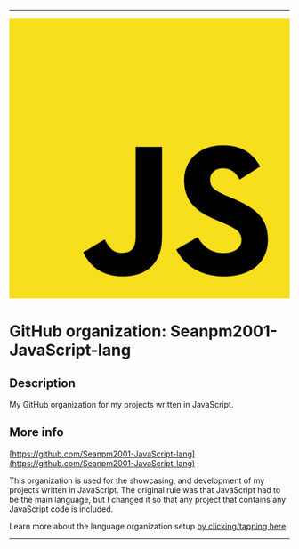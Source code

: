 
***

![JavaScript_Logo.png failed to load. The file may be missing or corrupt. Check the file path for errors first.](/AdditionalInfo/1/Seanpm2001-JavaScript-lang/JavaScript_Logo.png)

# GitHub organization: Seanpm2001-JavaScript-lang

## Description

My GitHub organization for my projects written in JavaScript.

## More info

[https://github.com/Seanpm2001-JavaScript-lang](https://github.com/Seanpm2001-JavaScript-lang)

This organization is used for the showcasing, and development of my projects written in JavaScript. The original rule was that JavaScript had to be the main language, but I changed it so that any project that contains any JavaScript code is included.

Learn more about the language organization setup [by clicking/tapping here](/AdditionalInfo/LanguageOrgs/README.md)

***
